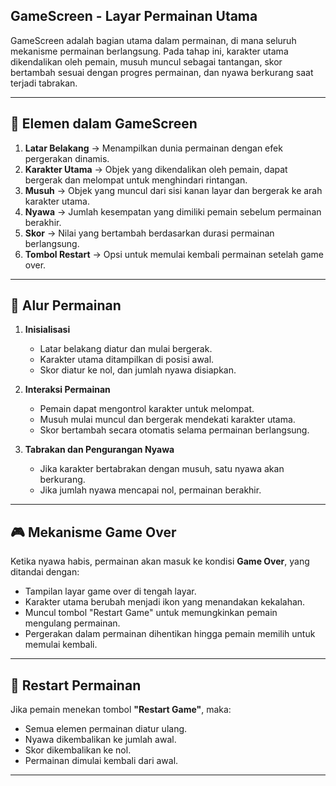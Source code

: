 ## **GameScreen - Layar Permainan Utama**  

GameScreen adalah bagian utama dalam permainan, di mana seluruh mekanisme permainan berlangsung. Pada tahap ini, karakter utama dikendalikan oleh pemain, musuh muncul sebagai tantangan, skor bertambah sesuai dengan progres permainan, dan nyawa berkurang saat terjadi tabrakan.  

---

## **📌 Elemen dalam GameScreen**  

1. **Latar Belakang** → Menampilkan dunia permainan dengan efek pergerakan dinamis.  
2. **Karakter Utama** → Objek yang dikendalikan oleh pemain, dapat bergerak dan melompat untuk menghindari rintangan.  
3. **Musuh** → Objek yang muncul dari sisi kanan layar dan bergerak ke arah karakter utama.  
4. **Nyawa** → Jumlah kesempatan yang dimiliki pemain sebelum permainan berakhir.  
5. **Skor** → Nilai yang bertambah berdasarkan durasi permainan berlangsung.  
6. **Tombol Restart** → Opsi untuk memulai kembali permainan setelah game over.  

---

## **🔀 Alur Permainan**  

1. **Inisialisasi**  
   - Latar belakang diatur dan mulai bergerak.  
   - Karakter utama ditampilkan di posisi awal.  
   - Skor diatur ke nol, dan jumlah nyawa disiapkan.  

2. **Interaksi Permainan**  
   - Pemain dapat mengontrol karakter untuk melompat.  
   - Musuh mulai muncul dan bergerak mendekati karakter utama.  
   - Skor bertambah secara otomatis selama permainan berlangsung.  

3. **Tabrakan dan Pengurangan Nyawa**  
   - Jika karakter bertabrakan dengan musuh, satu nyawa akan berkurang.  
   - Jika jumlah nyawa mencapai nol, permainan berakhir.  

---

## **🎮 Mekanisme Game Over**  

Ketika nyawa habis, permainan akan masuk ke kondisi **Game Over**, yang ditandai dengan:  
- Tampilan layar game over di tengah layar.  
- Karakter utama berubah menjadi ikon yang menandakan kekalahan.  
- Muncul tombol "Restart Game" untuk memungkinkan pemain mengulang permainan.  
- Pergerakan dalam permainan dihentikan hingga pemain memilih untuk memulai kembali.  

---

## **🔄️ Restart Permainan**  

Jika pemain menekan tombol **"Restart Game"**, maka:  
- Semua elemen permainan diatur ulang.  
- Nyawa dikembalikan ke jumlah awal.  
- Skor dikembalikan ke nol.  
- Permainan dimulai kembali dari awal.  

---